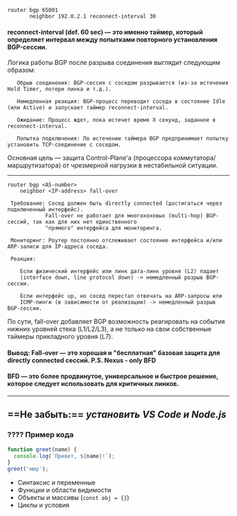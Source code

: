   	router bgp 65001
           neighbor 192.0.2.1 reconnect-interval 30

 #### reconnect-interval (def. 60 sec) — это именно таймер, который определяет интервал между попытками повторного установления BGP-сессии.

 Логика работы BGP после разрыва соединения выглядит следующим образом:

       Обрыв соединения: BGP-сессия с соседом разрывается (из-за истечения Hold Timer, потери линка и т.д.).

       Немедленная реакция: BGP-процесс переводит соседа в состояние Idle (или Active) и запускает таймер reconnect-interval.

       Ожидание: Процесс ждет, пока истечет время X секунд, заданное в reconnect-interval.

       Попытка подключения: По истечении таймера BGP предпринимает попытку установить TCP-соединение с соседом.
	
 Основная цель — защита Control-Plane'а (процессора коммутатора/маршрутизатора) от чрезмерной нагрузки в нестабильной ситуации.

---
	router bgp <AS-number>
  		neighbor <IP-address> fall-over

	 Требование: Сосед должен быть directly connected (достигаться через подключенный интерфейс). 
                Fall-over не работает для многохоховых (multi-hop) BGP-сессий, так как для них нет единственного
				"прямого" интерфейса для мониторинга.

     Мониторинг: Роутер постоянно отслеживает состояние интерфейса и/или ARP-записи для IP-адреса соседа.

     Реакция:

        Если физический интерфейс или линк дата-линк уровня (L2) падает 
		(interface down, line protocol down) -> немедленный разрыв BGP-сессии.

        Если интерфейс up, но сосед перестал отвечать на ARP-запросы или 
		ICMP-пинги (в зависимости от реализации) -> немедленный разрыв BGP-сессии.

  По сути, fall-over добавляет BGP возможность реагировать на события нижних уровней стека (L1/L2/L3),
  а не только на свои собственные таймеры прикладного уровня (L7).
  
  #### Вывод: Fall-over — это хорошая и "бесплатная" базовая защита для directly connected сессий. P.S. Nexus - only BFD 
  
   #### BFD — это более продвинутое, универсальное и быстрое решение, которое следует использовать для критичных линков.
		
		

---


==Не забыть:== _установить VS Code и Node.js_
---
### ???? Пример кода
```javascript
function greet(name) {
  console.log(`Привет, ${name}!`);
}
greet('мир');
```
- Синтаксис и переменные
- Функции и области видимости
- Объекты и массивы (`const obj = {}`)
- Циклы и условия 
